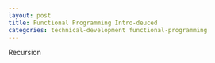 ```yaml
---
layout: post
title: Functional Programming Intro-deuced
categories: technical-development functional-programming
---
```



Recursion

